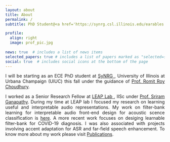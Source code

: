 ```yaml
---
layout: about
title: About
permalink: /
subtitle: PhD Student@<a href='https://synrg.csl.illinois.edu/earables.html#home'>SyNRG</a> | ECE, <a href="https://illinois.edu/">UIUC </a> 

profile:
  align: right
  image: prof_pic.jpg
  
news: true  # includes a list of news items
selected_papers: true # includes a list of papers marked as "selected={true}"
social: true  # includes social icons at the bottom of the page
---
```

<div style="text-align: justify"> 
<p>
I will be starting as an ECE PhD student at <a href="https://synrg.csl.illinois.edu/earables.html#home">SyNRG </a>, University of Illinois at Urbana Champaign (UIUC) this fall  under the guidance of <a href="https://croy.web.engr.illinois.edu/">Prof. Romit Roy Choudhury</a>.
</p>

I worked as a Senior Research Fellow at <a href="http://www.leap.ee.iisc.ac.in/"> LEAP Lab </a>, IISc under <a href="http://leap.ee.iisc.ac.in/sriram/">Prof. Sriram Ganapathy</a>. During my time at LEAP lab I focused my research on learning useful and interpretable audio representations. My work on filter-bank learning for interpretable audio front-end design for acoustic scence classification is <a href="https://arxiv.org/abs/2107.14793">here</a>. A more recent work focuses on desiging learnable filter-bank for COVID-19 diagnosis. I was also associated with projects involving accent adaptation for ASR and far-field speech enhancement. 
To know more about my work please visit <a href="https://debottam-dutta7.github.io/publications/">Publications</a>.  
</div>
<br>



  
